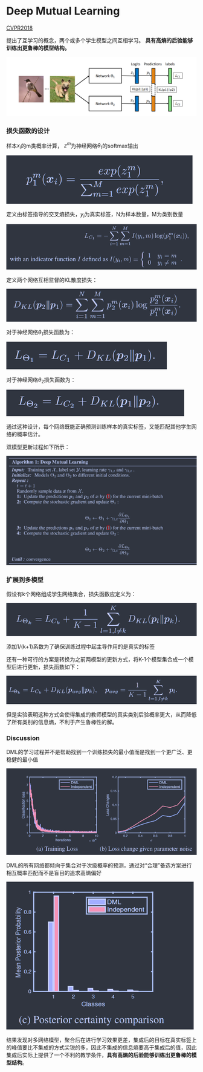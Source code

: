 # Deep Mutual Learning 

[CVPR2018](https://openaccess.thecvf.com/content_cvpr_2018/html/Zhang_Deep_Mutual_Learning_CVPR_2018_paper.html)

提出了互学习的概念，两个或多个学生模型之间互相学习。 **具有高熵的后验能够训练出更鲁棒的模型结构。**

![image-20240304165400618](./imgs/image-20240304165400618.png)

### 损失函数的设计

样本$x_i$的m类概率计算， $z^m$为神经网络$\theta_1$的softmax输出

![image-20240304165633258](./imgs/image-20240304165633258.png)

定义由标签指导的交叉熵损失，$y_i$为真实标签，N为样本数量，M为类别数量

![image-20240304165903925](./imgs/image-20240304165903925.png)

定义两个网络互相监督的KL散度损失：

![image-20240304170024631](./imgs/image-20240304170024631.png)

对于神经网络$\theta_1$损失函数为：

![image-20240304170102763](./imgs/image-20240304170102763.png)

对于神经网络$\theta_2$损失函数为：

![image-20240304170129987](./imgs/image-20240304170129987.png)

通过这种设计，每个网络既能正确预测训练样本的真实标签，又能匹配其他学生网络的概率估计。

双模型更新过程如下所示：

![image-20240304170246301](./imgs/image-20240304170246301.png)



### 扩展到多模型

假设有k个网络组成学生网络集合，损失函数应定义为：

![image-20240304170341279](./imgs/image-20240304170341279.png)

添加1/(k+1)系数为了确保训练过程中起主导作用的是真实的标签



还有一种可行的方案是转换为之前两模型的更新方式，将K-1个模型集合成一个模型后进行更新，损失函数如下：

![image-20240304170605436](./imgs/image-20240304170605436.png)

但是实验表明这种方式会使得集成的教师模型的真实类别后验概率更大，从而降低了所有类别的信息熵，不利于产生鲁棒性的解。



### Discussion

DML的学习过程并不是帮助找到一个训练损失的最小值而是找到一个更广泛、更稳健的最小值

![image-20240304171321388](./imgs/image-20240304171321388.png)



DML的所有网络都倾向于集合对于次级概率的预测，通过对“合理”备选方案进行相互概率匹配而不是盲目的追求高熵偏好

![image-20240304171542529](./imgs/image-20240304171542529.png)



结果发现对多网络模型，聚合后在进行学习效果更差，集成后的目标在真实标签上的峰值要比不集成的方式尖锐的多，因此不集成的信息熵要高于集成后的值，因此集成后实际上提供了一个不利的教学条件，**具有高熵的后验能够训练出更鲁棒的模型结构**。